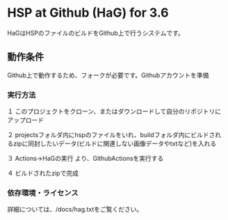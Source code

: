 # HSP at Github (HaG) for 3.6

HaGはHSPのファイルのビルドをGithub上で行うシステムです。

## 動作条件

Github上で動作するため、フォークが必要です。Githubアカウントを準備

### 実行方法

１ このプロジェクトをクローン、またはダウンロードして自分のリポジトリにアップロード

２ projectsフォルダ内にhspのファイルをいれ、buildフォルダ内にビルドされるzipに同封したいデータ(ビルドに関連しない画像データやtxtなど)を入れる

３ Actions→HaGの実行 より、GithubActionsを実行する

４ ビルドされたzipで完成

### 依存環境・ライセンス

詳細については、/docs/hag.txtをご覧ください。